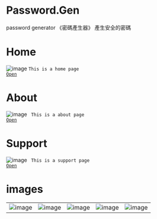 # Password.Gen
password generator
《密碼產生器》
產生安全的密碼

# Home
![image](https://camo.githubusercontent.com/5dc20db79c92d22c2c1964050301a8cb2535e36ce1ce6b6f8614fab48c985b70/68747470733a2f2f6572696368736961372e6769746875622e696f2f70617373776f72642e67656e2f696d6167652f33323038636566332d326363312d366134322d626134612d3463303735386631306461382e6a706567)
<code>This is a home page
<a href="https://erichsia7.github.io/password.gen">Open</a>
</code>
# About
![image](https://erichsia7.github.io/password.gen/image/1dc3LXZ6NN872q7WVmvNim9UHUR6mZqzFkdwjac1DBTkXymA26k3GsTFHrFLTQzi.jpeg?1)
<code>
This is a about page
<a href="https://erichsia7.github.io/password.gen/about/">Open</a>
</code>
# Support
![image](https://erichsia7.github.io/password.gen/image/WGOFmWRcWI4Ln9OsDfU36UX66lVjF3mF.jpeg?1)
<code>
This is a support page
<a href="https://erichsia7.github.io/password.gen/about/support_center/">Open</a>
</code>
# images
||||||
| ------------- | ------------- | ------------- | ------------- | ------------- |
| ![image](https://erichsia7.github.io/password.gen/image/iphone_img/iphone_img-1-min.png?1)  | ![image](https://erichsia7.github.io/password.gen/image/iphone_img/iphone_img-2-min.png?1)  | ![image](https://erichsia7.github.io/password.gen/image/iphone_img/iphone_img-3-min.png?1) | ![image](https://erichsia7.github.io/password.gen/image/iphone_img/iphone_img-4-min.png?1) | ![image](https://erichsia7.github.io/password.gen/image/iphone_img/iphone_img-5-min.png?1) |





